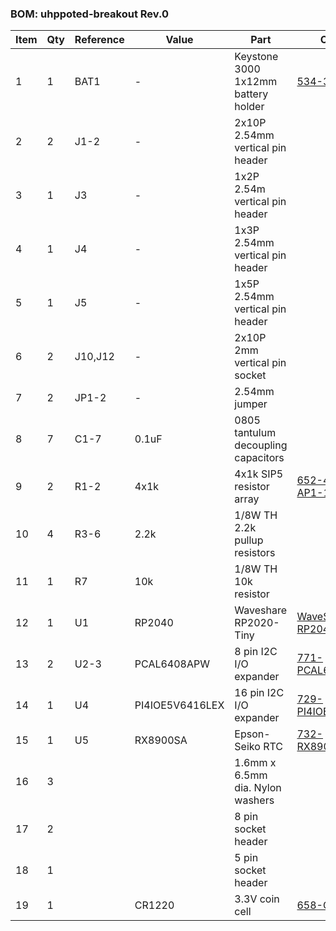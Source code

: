 ### BOM: uhppoted-breakout Rev.0

| Item | Qty | Reference | Value           | Part                                | Ordering                                                                       |
|------|-----|-----------|-----------------|-------------------------------------|--------------------------------------------------------------------------------|
| 1    | 1   | BAT1      | -               | Keystone 3000 1x12mm battery holder | [534-3000](https://www.mouser.ca/ProductDetail/534-3000)                       |
| 2    | 2   | J1-2      | -               | 2x10P 2.54mm vertical pin header    |                                                                                |
| 3    | 1   | J3        | -               | 1x2P 2.54m vertical pin header      |                                                                                |
| 4    | 1   | J4        | -               | 1x3P 2.54mm vertical pin header     |                                                                                |
| 5    | 1   | J5        | -               | 1x5P 2.54mm vertical pin header     |                                                                                |
| 6    | 2   | J10,J12   | -               | 2x10P 2mm vertical pin socket       |                                                                                |
| 7    | 2   | JP1-2     | -               | 2.54mm jumper                       |                                                                                |
| 8    | 7   | C1-7      | 0.1uF           | 0805 tantulum decoupling capacitors |                                                                                |
| 9    | 2   | R1-2      | 4x1k            | 4x1k SIP5 resistor array            | [652-4605X-AP1-102LF](https://www.mouser.ca/ProductDetail/652-4605X-AP1-102LF) |
| 10   | 4   | R3-6      | 2.2k            | 1/8W TH 2.2k pullup resistors       |                                                                                |
| 11   | 1   | R7        | 10k             | 1/8W TH 10k resistor                |                                                                                |
| 12   | 1   | U1        | RP2040          | Waveshare RP2020-Tiny               | [WaveShare RP2040-Tiny](https://www.waveshare.com/wiki/RP2040-Tiny)            |
| 13   | 2   | U2-3      | PCAL6408APW     | 8 pin I2C I/O expander              | [771-PCAL6408APWJ](https://www.mouser.ca/ProductDetail/771-PCAL6408APWJ)       |
| 14   | 1   | U4        | PI4IOE5V6416LEX | 16 pin I2C I/O expander             | [729-PI4IOE5V6416LEX](https://www.mouser.ca/ProductDetail/729-PI4IOE5V6416LEX) |
| 15   | 1   | U5        | RX8900SA        | Epson-Seiko RTC                     | [732-RX8900SAUA0SN](https://www.mouser.ca/ProductDetail/732-RX8900SAUA0SN)     |
| 16   | 3   |           |                 | 1.6mm x 6.5mm dia. Nylon washers    |                                                                                |
| 17   | 2   |           |                 | 8 pin socket header                 |                                                                                |
| 18   | 1   |           |                 | 5 pin socket header                 |                                                                                |
| 19   | 1   |           | CR1220          | 3.3V coin cell                      | [658-CR1220](https://www.mouser.ca/ProductDetail/658-CR1220)                   |
